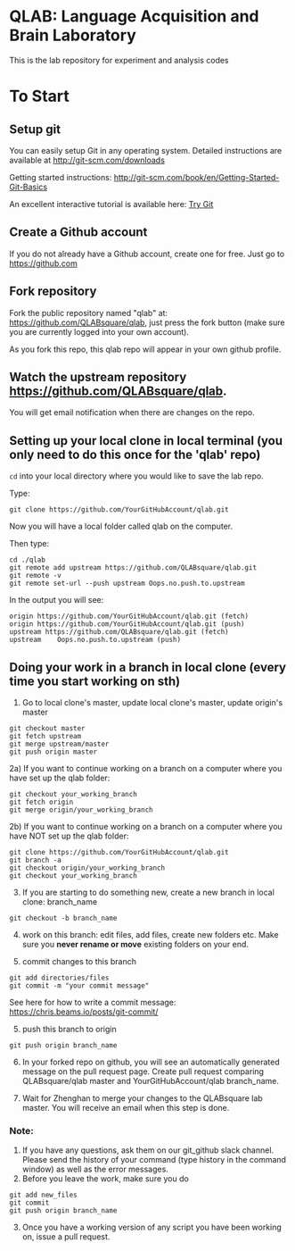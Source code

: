 # QLAB: Language Acquisition and Brain Laboratory
This is the lab repository for experiment and analysis codes
# To Start
## Setup git
You can easily setup Git in any operating system. Detailed instructions are available at <http://git-scm.com/downloads>

Getting started instructions: <http://git-scm.com/book/en/Getting-Started-Git-Basics>

An excellent interactive tutorial is available here: [Try Git](https://try.github.io/levels/1/challenges/1)

## Create a Github account
If you do not already have a Github account, create one for free. Just go to <https://github.com>

## Fork repository
Fork the public repository named "qlab" at: <https://github.com/QLABsquare/qlab>, just press the fork button (make sure you are currently logged into your own account).

As you fork this repo, this qlab repo will appear in your own github profile. 

## Watch the upstream repository <https://github.com/QLABsquare/qlab>.
You will get email notification when there are changes on the repo.

## Setting up your local clone in local terminal (you only need to do this once for the 'qlab' repo)
`cd` into your local directory where you would like to save the lab repo.

Type:
```
git clone https://github.com/YourGitHubAccount/qlab.git
```

Now you will have a local folder called qlab on the computer.

Then type:
```
cd ./qlab
git remote add upstream https://github.com/QLABsquare/qlab.git
git remote -v
git remote set-url --push upstream Oops.no.push.to.upstream
```
In the output you will see:
```
origin https://github.com/YourGitHubAccount/qlab.git (fetch)
origin https://github.com/YourGitHubAccount/qlab.git (push)
upstream https://github.com/QLABsquare/qlab.git (fetch)
upstream	Oops.no.push.to.upstream (push)
```
## Doing your work in a branch in local clone (every time you start working on sth)
1) Go to local clone's master, update local clone's master, update origin's master
```
git checkout master
git fetch upstream
git merge upstream/master
git push origin master
```
2a) If you want to continue working on a branch on a computer where you have set up the qlab folder:
```
git checkout your_working_branch
git fetch origin
git merge origin/your_working_branch
```
2b) If you want to continue working on a branch on a computer where you have NOT set up the qlab folder:
```
git clone https://github.com/YourGitHubAccount/qlab.git
git branch -a
git checkout origin/your_working_branch
git checkout your_working_branch
```
3) If you are starting to do something new, create a new branch in local clone: branch_name
```
git checkout -b branch_name
```
4) work on this branch: edit files, add files, create new folders etc. Make sure you **never rename or move** existing folders on your end.

5) commit changes to this branch
```
git add directories/files
git commit -m "your commit message"
```
See here for how to write a commit message: <https://chris.beams.io/posts/git-commit/>

5) push this branch to origin 
```
git push origin branch_name
```

6) In your forked repo on github, you will see an automatically generated message on the pull request page. Create pull request comparing QLABsquare/qlab master and YourGitHubAccount/qlab branch_name. 

7) Wait for Zhenghan to merge your changes to the QLABsquare lab master. You will receive an email when this step is done.

### Note:
1. If you have any questions, ask them on our git_github slack channel. Please send the history of your command (type history in the command window) as well as the error messages.
2. Before you leave the work, make sure you do 
```
git add new_files
git commit 
git push origin branch_name
```
3. Once you have a working version of any script you have been working on, issue a pull request.
